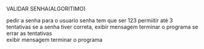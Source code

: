 VALIDAR SENHA(ALGORITIMO)

pedir a senha para o usuario 
senha tem que ser 123
permiitir até 3 tentativas
se a senha tiver correta, exibir mensagem 
terminar o programa
se errar as tentativas  
exibir mensagem
terminar o programa